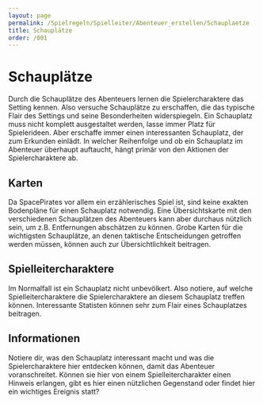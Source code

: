 ```yaml
---
layout: page
permalink: /Spielregeln/Spielleiter/Abenteuer_erstellen/Schauplaetze
title: Schauplätze
order: /001
---
```


# Schauplätze

Durch die Schauplätze des Abenteuers lernen die Spielercharaktere das Setting kennen. Also versuche Schauplätze zu erschaffen, die das typische Flair des Settings und seine Besonderheiten widerspiegeln. Ein Schauplatz muss nicht komplett ausgestaltet werden, lasse immer Platz für Spielerideen. Aber erschaffe immer einen interessanten Schauplatz, der zum Erkunden einlädt. In welcher Reihenfolge und ob ein Schauplatz im Abenteuer überhaupt auftaucht, hängt primär von den Aktionen der Spielercharaktere ab.

## Karten

Da SpacePirates vor allem ein erzählerisches Spiel ist, sind keine exakten Bodenpläne für einen Schauplatz notwendig. Eine Übersichtskarte mit den verschiedenen Schauplätzen des Abenteuers kann aber durchaus nützlich sein, um z.B. Entfernungen abschätzen zu können. Grobe Karten für die wichtigsten Schauplätze, an denen taktische Entscheidungen getroffen werden müssen, können auch zur Übersichtlichkeit beitragen.

## Spielleitercharaktere

Im Normalfall ist ein Schauplatz nicht unbevölkert. Also notiere, auf welche Spielleitercharaktere die Spielercharaktere an diesem Schauplatz treffen können. Interessante Statisten können sehr zum Flair eines Schauplatzes beitragen.

## Informationen

Notiere dir, was den Schauplatz interessant macht und was die Spielercharaktere hier entdecken können, damit das Abenteuer voranschreitet. Können sie hier von einem Spielleitercharakter einen Hinweis erlangen, gibt es hier einen nützlichen Gegenstand oder findet hier ein wichtiges Ereignis statt?
